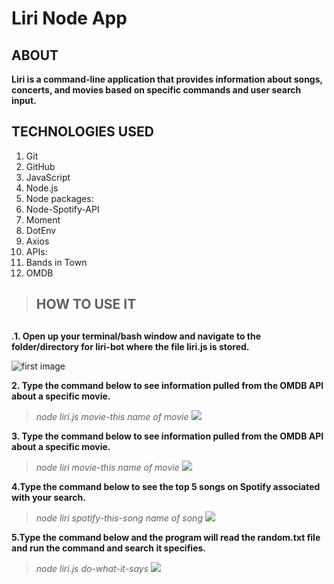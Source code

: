 # Liri Node App
## ABOUT
**Liri is a command-line application that provides information about songs, concerts, and movies based on specific commands and user search input.**
## TECHNOLOGIES USED
1. Git 
1. GitHub 
1. JavaScript
1. Node.js
1. Node packages:
1. Node-Spotify-API
1. Moment
1. DotEnv
1. Axios
1. APIs:
1. Bands in Town
1. OMDB
>## HOW TO USE IT<h2>
.**1. Open up your terminal/bash window and navigate to the folder/directory for liri-bot where the file liri.js is stored.**

![first image](https://raw.githubusercontent.com/chinedu2moses/LIRI-NODE-APP/master/images/liri1.png)

**2. Type the command below to see information pulled from the OMDB API about a specific movie.**
 >_node liri.js movie-this name of movie_
  ![](https://raw.githubusercontent.com/chinedu2moses/LIRI-NODE-APP/master/images/liri2.png)
  
**3.  Type the command below to see information pulled from the OMDB API about a specific movie.**
>_node liri movie-this name of movie_
  ![](https://raw.githubusercontent.com/chinedu2moses/LIRI-NODE-APP/master/images/liri3.png)
  
**4.Type the command below to see the top 5 songs on Spotify associated with your search.**
>_node liri spotify-this-song name of song_
  ![](https://raw.githubusercontent.com/chinedu2moses/LIRI-NODE-APP/master/images/liri3.png)
  
**5.Type the command below and the program will read the random.txt file and run the command and search it specifies.**
>_node liri.js do-what-it-says_
![](https://raw.githubusercontent.com/chinedu2moses/LIRI-NODE-APP/master/images/liri4.png)
 
